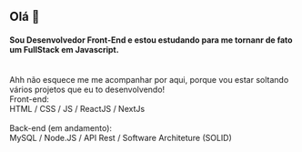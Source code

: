 ## Olá 👋
#### Sou Desenvolvedor Front-End e estou estudando para me tornanr de fato um FullStack em Javascript.
<br>
Ahh não esquece me me acompanhar por aqui, porque vou estar soltando vários projetos que eu to desenvolvendo! 

<br>
Front-end:
<br>
HTML / CSS / JS / ReactJS / NextJs
<br>
<br>
Back-end (em andamento):
<br>
MySQL / Node.JS / API Rest / Software Architeture (SOLID)
<br>
<br>


